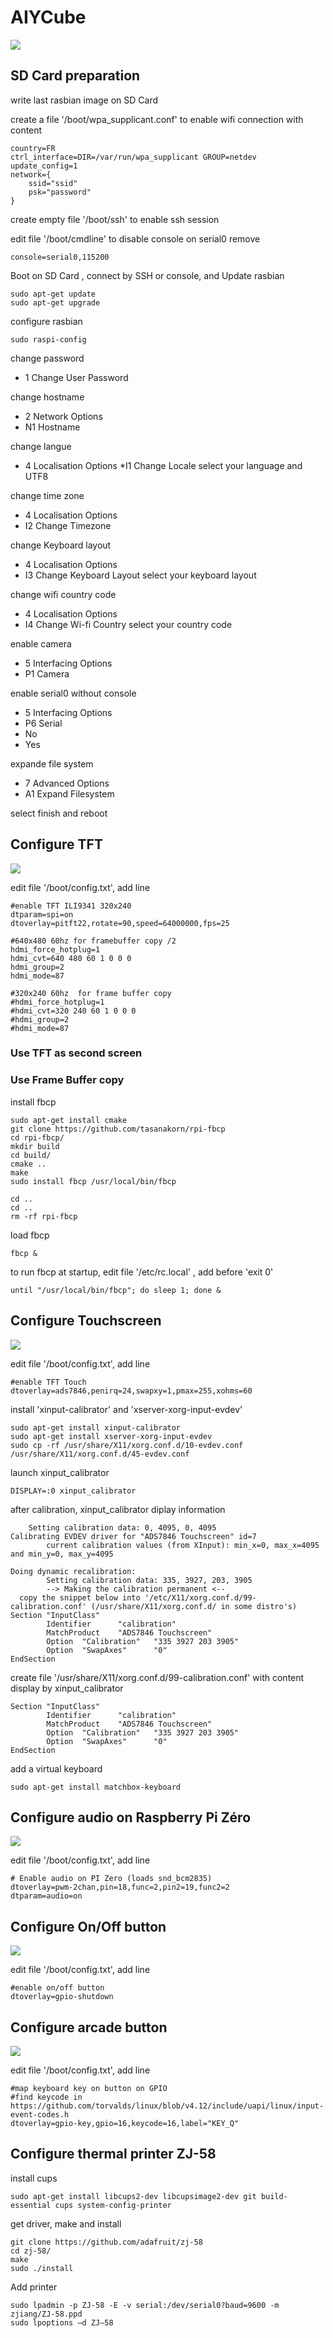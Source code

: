 # AIYCube

![](img/AIYCube.jpg)

## SD Card preparation

write last rasbian image on SD Card

create a file '/boot/wpa_supplicant.conf' to enable wifi connection
with content

    country=FR
    ctrl_interface=DIR=/var/run/wpa_supplicant GROUP=netdev
    update_config=1
    network={
        ssid="ssid"
        psk="password"
    }

create empty file '/boot/ssh' to enable ssh session

edit file '/boot/cmdline' to disable console on serial0
remove

    console=serial0,115200

Boot on SD Card , connect by SSH or console, and Update rasbian

    sudo apt-get update
    sudo apt-get upgrade
    
configure rasbian

    sudo raspi-config
change password    
* 1 Change User Password

change hostname  
* 2 Network Options
* N1 Hostname
  
change langue 
* 4 Localisation Options
*I1 Change Locale
select your language and UTF8 

change time zone
* 4 Localisation Options
* I2 Change Timezone

change Keyboard layout
* 4 Localisation Options
* I3 Change Keyboard Layout
select your keyboard layout

change wifi country code
* 4 Localisation Options
* I4 Change Wi-fi Country
select your country code

enable camera
* 5 Interfacing Options
* P1 Camera

enable serial0 without console
* 5 Interfacing Options
* P6 Serial
* No
* Yes
  
expande file system
* 7 Advanced Options
* A1 Expand Filesystem
  
select finish and reboot

## Configure TFT

![](img/TFT.PNG)

edit file '/boot/config.txt', add line

    #enable TFT ILI9341 320x240
    dtparam=spi=on
    dtoverlay=pitft22,rotate=90,speed=64000000,fps=25
    
    #640x480 60hz for framebuffer copy /2
    hdmi_force_hotplug=1
    hdmi_cvt=640 480 60 1 0 0 0
    hdmi_group=2
    hdmi_mode=87
    
    #320x240 60hz  for frame buffer copy
    #hdmi_force_hotplug=1
    #hdmi_cvt=320 240 60 1 0 0 0
    #hdmi_group=2
    #hdmi_mode=87

### Use TFT as second screen

### Use Frame Buffer copy
install fbcp

    sudo apt-get install cmake
    git clone https://github.com/tasanakorn/rpi-fbcp
    cd rpi-fbcp/
    mkdir build
    cd build/
    cmake ..
    make
    sudo install fbcp /usr/local/bin/fbcp
    
    cd ..
    cd ..
    rm -rf rpi-fbcp

load fbcp

    fbcp &
    
to run fbcp at startup, edit file '/etc/rc.local' , add before 'exit 0'

    until "/usr/local/bin/fbcp"; do sleep 1; done &

## Configure Touchscreen

![](img/Touch.PNG)

edit file '/boot/config.txt', add line

    #enable TFT Touch
    dtoverlay=ads7846,penirq=24,swapxy=1,pmax=255,xohms=60
    
install 'xinput-calibrator' and 'xserver-xorg-input-evdev' 
    
    sudo apt-get install xinput-calibrator
    sudo apt-get install xserver-xorg-input-evdev
    sudo cp -rf /usr/share/X11/xorg.conf.d/10-evdev.conf /usr/share/X11/xorg.conf.d/45-evdev.conf

launch xinput_calibrator

    DISPLAY=:0 xinput_calibrator
    
after calibration, xinput_calibrator diplay information

        Setting calibration data: 0, 4095, 0, 4095
    Calibrating EVDEV driver for "ADS7846 Touchscreen" id=7
            current calibration values (from XInput): min_x=0, max_x=4095 and min_y=0, max_y=4095

    Doing dynamic recalibration:
            Setting calibration data: 335, 3927, 203, 3905
            --> Making the calibration permanent <--
      copy the snippet below into '/etc/X11/xorg.conf.d/99-calibration.conf' (/usr/share/X11/xorg.conf.d/ in some distro's)
    Section "InputClass"
            Identifier      "calibration"
            MatchProduct    "ADS7846 Touchscreen"
            Option  "Calibration"   "335 3927 203 3905"
            Option  "SwapAxes"      "0"
    EndSection

create file '/usr/share/X11/xorg.conf.d/99-calibration.conf' with content display by xinput_calibrator

    Section "InputClass"
            Identifier      "calibration"
            MatchProduct    "ADS7846 Touchscreen"
            Option  "Calibration"   "335 3927 203 3905"
            Option  "SwapAxes"      "0"
    EndSection

add a virtual keyboard

    sudo apt-get install matchbox-keyboard
 
## Configure audio on Raspberry Pi Zéro

![](img/ZeroAudio.PNG)

edit file '/boot/config.txt', add line

    # Enable audio on PI Zero (loads snd_bcm2835)
    dtoverlay=pwm-2chan,pin=18,func=2,pin2=19,func2=2
    dtparam=audio=on

## Configure On/Off button

![](img/OnOffButton.PNG)

edit file '/boot/config.txt', add line
    
    #enable on/off button
    dtoverlay=gpio-shutdown

## Configure arcade button

![](img/ArcadeButton.PNG)

edit file '/boot/config.txt', add line
    
    #map keyboard key on button on GPIO
    #find keycode in https://github.com/torvalds/linux/blob/v4.12/include/uapi/linux/input-event-codes.h
    dtoverlay=gpio-key,gpio=16,keycode=16,label="KEY_Q"

## Configure thermal printer ZJ-58

install cups 

    sudo apt-get install libcups2-dev libcupsimage2-dev git build-essential cups system-config-printer

get driver, make and install

    git clone https://github.com/adafruit/zj-58
    cd zj-58/
    make
    sudo ./install
    
Add printer 

    sudo lpadmin -p ZJ-58 -E -v serial:/dev/serial0?baud=9600 -m zjiang/ZJ-58.ppd
    sudo lpoptions –d ZJ–58



    
    

